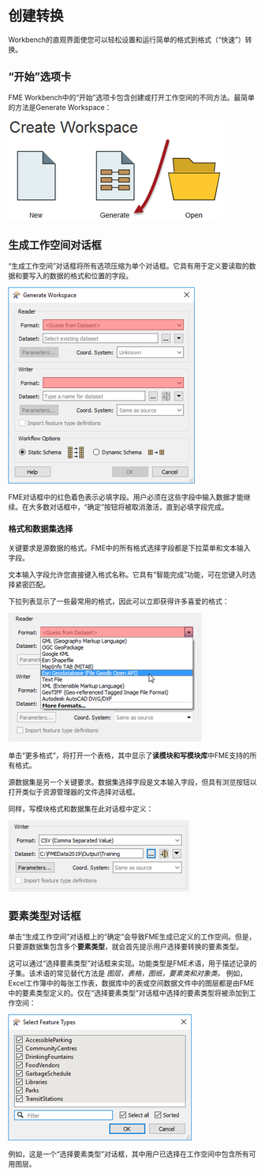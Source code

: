# 创建转换

Workbench的直观界面使您可以轻松设置和运行简单的格式到格式（“快速”）转换。

## “开始”选项卡

FME Workbench中的“开始”选项卡包含创建或打开工作空间的不同方法。最简单的方法是Generate Workspace：

![](./Images/Img1.020.GettingStarted.png)

## 生成工作空间对话框

“生成工作空间”对话框将所有选项压缩为单个对话框。它具有用于定义要读取的数据和要写入的数据的格式和位置的字段。

![](./Images/Img1.021.GenerateWorkspaceDialog.png)

FME对话框中的红色着色表示必填字段。用户必须在这些字段中输入数据才能继续。在大多数对话框中，“确定”按钮将被取消激活，直到必填字段完成。

### 格式和数据集选择

关键要求是源数据的格式。FME中的所有格式选择字段都是下拉菜单和文本输入字段。

文本输入字段允许您直接键入格式名称。它具有“智能完成”功能，可在您键入时选择紧密匹配。

下拉列表显示了一些最常用的格式，因此可以立即获得许多喜爱的格式：

![](./Images/Img1.022.FormatSelect.png)

单击“更多格式”，将打开一个表格，其中显示了**读模块和写模块库**中FME支持的所有格式。

源数据集是另一个关键要求。数据集选择字段是文本输入字段，但具有浏览按钮以打开类似于资源管理器的文件选择对话框。

同样，写模块格式和数据集在此对话框中定义：

![](./Images/Img1.023.WriterDefs.png)

## 要素类型对话框

单击“生成工作空间”对话框上的“确定”会导致FME生成已定义的工作空间。但是，只要源数据集包含多个**要素类型**，就会首先提示用户选择要转换的要素类型。

这可以通过“选择要素类型”对话框来实现。功能类型是FME术语，用于描述记录的子集。该术语的常见替代方法是 _图层，表格，图纸，要素类和对象类。_ 例如，Excel工作簿中的每张工作表，数据库中的表或空间数据文件中的图层都是由FME中的要素类型定义的。仅在“选择要素类型”对话框中选择的要素类型将被添加到工作空间：

![](./Images/Img1.024.FeatureTypeSelect.png)

例如，这是一个“选择要素类型”对话框，其中用户已选择在工作空间中包含所有可用图层。
